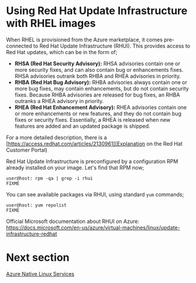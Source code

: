 Using Red Hat Update Infrastructure with RHEL images
====================================================

When RHEL is provisioned from the Azure marketplace, it comes pre-connected to
Red Hat Update Infrastructure (RHUI). This provides access to Red Hat updates,
which can be in the form of;

* **RHSA (Red Hat Security Advisory):** RHSA advisories contain one or more security fixes, and can also contain bug or enhancements fixes. RHSA advisories outrank both RHBA and RHEA advisories in priority.
* **RHBA (Red Hat Bug Advisory):** RHBA advisories always contain one or more bug fixes, may contain enhancements, but do not contain security fixes. Because RHBA advisories are released for bug fixes, an RHBA outranks a RHEA advisory in priority.
* **RHEA (Red Hat Enhancement Advisory):** RHEA advisories contain one or more enhancements or new features, and they do not contain bug fixes or security fixes. Essentially, a RHEA is released when new features are added and an updated package is shipped.

For a more detailed description, there is a [https://access.redhat.com/articles/2130961](Explanation on the Red Hat Customer Portal)

Red Hat Update Infrastructure is preconfigured by a configuration RPM already
installed on your image. Let's find that RPM now; 

```
user@host: rpm -qa | grep -i rhui
FIXME
```

You can see available packages via RHUI, using standard `yum` commands;

```
user@host: yum repolist
FIXME
```

Official Microsoft documentation about RHUI on Azure: https://docs.microsoft.com/en-us/azure/virtual-machines/linux/update-infrastructure-redhat


Next section
====

[Azure Native Linux Services](azure-linux-services.md)

